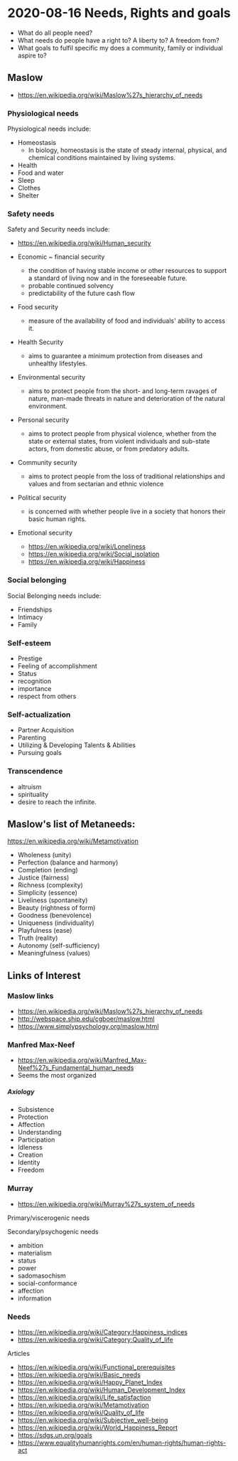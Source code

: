 # 2020-08-16 Needs, Rights and goals

* What do all people need?
* What needs do people have a right to? A liberty to? A freedom from?
* What goals to fulfil specific my does a community, family or individual aspire to?


## Maslow

* https://en.wikipedia.org/wiki/Maslow%27s_hierarchy_of_needs

### Physiological needs

Physiological needs include:

* Homeostasis
	* In biology, homeostasis is the state of steady internal, physical, and chemical conditions maintained by living systems.
* Health
* Food and water
* Sleep
* Clothes
* Shelter

### Safety needs

Safety and Security needs include:

* https://en.wikipedia.org/wiki/Human_security

* Economic ~ financial security
	* the condition of having stable income or other resources to support a standard of living now and in the foreseeable future.
	* probable continued solvency
	* predictability of the future cash flow
* Food security
	* measure of the availability of food and individuals' ability to access it.
* Health Security
	* aims to guarantee a minimum protection from diseases and unhealthy lifestyles.
* Environmental security
	* aims to protect people from the short- and long-term ravages of nature, man-made threats in nature and deterioration of the natural environment.
* Personal security
	* aims to protect people from physical violence, whether from the state or external states, from violent individuals and sub-state actors, from domestic abuse, or from predatory adults.
* Community security
	* aims to protect people from the loss of traditional relationships and values and from sectarian and ethnic violence
* Political security
	* is concerned with whether people live in a society that honors their basic human rights.
* Emotional security
	* https://en.wikipedia.org/wiki/Loneliness
	* https://en.wikipedia.org/wiki/Social_isolation
	* https://en.wikipedia.org/wiki/Happiness


### Social belonging

Social Belonging needs include:

* Friendships
* Intimacy
* Family

### Self-esteem

* Prestige
* Feeling of accomplishment
* Status
* recognition
* importance
* respect from others

### Self-actualization

* Partner Acquisition
* Parenting
* Utilizing & Developing Talents & Abilities
* Pursuing goals

### Transcendence

* altruism
* spirituality
* desire to reach the infinite.


## Maslow's list of Metaneeds:

https://en.wikipedia.org/wiki/Metamotivation

* Wholeness (unity)
* Perfection (balance and harmony)
* Completion (ending)
* Justice (fairness)
* Richness (complexity)
* Simplicity (essence)
* Liveliness (spontaneity)
* Beauty (rightness of form)
* Goodness (benevolence)
* Uniqueness (individuality)
* Playfulness (ease)
* Truth (reality)
* Autonomy (self-sufficiency)
* Meaningfulness (values)


## Links of Interest

### Maslow links

* https://en.wikipedia.org/wiki/Maslow%27s_hierarchy_of_needs
* http://webspace.ship.edu/cgboer/maslow.html
* https://www.simplypsychology.org/maslow.html


### Manfred Max-Neef

* https://en.wikipedia.org/wiki/Manfred_Max-Neef%27s_Fundamental_human_needs
* Seems the most organized


##### Axiology

* Subsistence
* Protection
* Affection
* Understanding
* Participation
* Idleness
* Creation
* Identity
* Freedom


### Murray

* https://en.wikipedia.org/wiki/Murray%27s_system_of_needs

Primary/viscerogenic needs

Secondary/psychogenic needs

* ambition
* materialism
* status
* power
* sadomasochism
* social-conformance
* affection
* information


### Needs

* https://en.wikipedia.org/wiki/Category:Happiness_indices
* https://en.wikipedia.org/wiki/Category:Quality_of_life

Articles

* https://en.wikipedia.org/wiki/Functional_prerequisites
* https://en.wikipedia.org/wiki/Basic_needs
* https://en.wikipedia.org/wiki/Happy_Planet_Index
* https://en.wikipedia.org/wiki/Human_Development_Index
* https://en.wikipedia.org/wiki/Life_satisfaction
* https://en.wikipedia.org/wiki/Metamotivation
* https://en.wikipedia.org/wiki/Quality_of_life
* https://en.wikipedia.org/wiki/Subjective_well-being
* https://en.wikipedia.org/wiki/World_Happiness_Report
* https://sdgs.un.org/goals
* https://www.equalityhumanrights.com/en/human-rights/human-rights-act